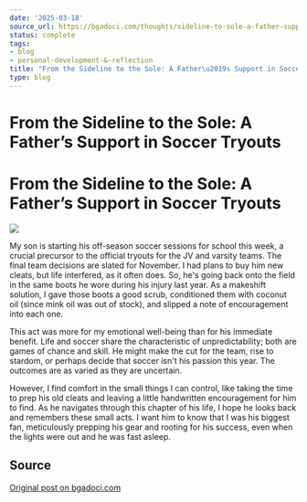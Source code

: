 ```yaml
---
date: '2025-03-18'
source_url: https://bgadoci.com/thoughts/sideline-to-sole-a-father-supporting-a-son-in-trying-out-for-soccer
status: complete
tags:
- blog
- personal-development-&-reflection
title: "From the Sideline to the Sole: A Father\u2019s Support in Soccer Tryouts"
type: blog
---
```


# From the Sideline to the Sole: A Father’s Support in Soccer Tryouts

# From the Sideline to the Sole: A Father’s Support in Soccer Tryouts

![](images/380700251_18390648268027583_293904262376792374_n.jpg)

My son is starting his off-season soccer sessions for school this week, a crucial precursor to the official tryouts for the JV and varsity teams. The final team decisions are slated for November. I had plans to buy him new cleats, but life interfered, as it often does. So, he's going back onto the field in the same boots he wore during his injury last year. As a makeshift solution, I gave those boots a good scrub, conditioned them with coconut oil (since mink oil was out of stock), and slipped a note of encouragement into each one.

This act was more for my emotional well-being than for his immediate benefit. Life and soccer share the characteristic of unpredictability; both are games of chance and skill. He might make the cut for the team, rise to stardom, or perhaps decide that soccer isn't his passion this year. The outcomes are as varied as they are uncertain.

However, I find comfort in the small things I can control, like taking the time to prep his old cleats and leaving a little handwritten encouragement for him to find. As he navigates through this chapter of his life, I hope he looks back and remembers these small acts. I want him to know that I was his biggest fan, meticulously prepping his gear and rooting for his success, even when the lights were out and he was fast asleep.

## Source
[Original post on bgadoci.com](https://bgadoci.com/thoughts/sideline-to-sole-a-father-supporting-a-son-in-trying-out-for-soccer)